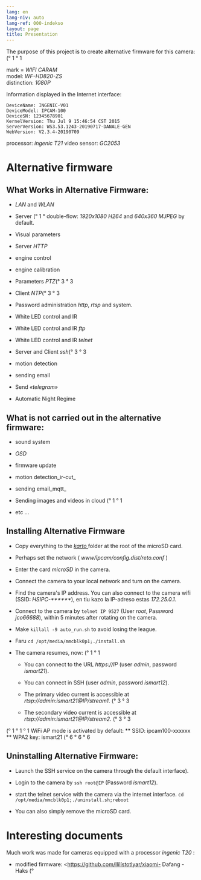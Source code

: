 ```yaml
---
lang: en
lang-niv: auto
lang-ref: 000-indekso
layout: page
title: Presentation
---
```


The purpose of this project is to create alternative firmware for this camera: (° 1 ° 1

mark = _WIFI CARAM_  
model: _WF-HD820-ZS_  
distinction: _1080P_

Information displayed in the Internet interface:
```
DeviceName: INGENIC-V01
DeviceModel: IPCAM-100
DeviceSN: 12345678901
KernelVersion: Thu Jul 9 15:46:54 CST 2015
ServerVersion: WS3.53.1243-20190717-DANALE-GEN
WebVersion: V2.3.4-20190709
```

processor: _ingenic T21_
video sensor: _GC2053_

# Alternative firmware

## What Works in Alternative Firmware:

* _LAN_ and _WLAN_


* Server (° 1 ° double-flow: _1920x1080 H264_ and _640x360 MJPEG_ by default.  


* Visual parameters


* Server _HTTP_


* engine control


* engine calibration


* Parameters _PTZ_(° 3 ° 3


* Client _NTP_(° 3 ° 3


* Password administration _http_, _rtsp_ and system.  


* White LED control and IR


* White LED control and IR _ftp_


* White LED control and IR _telnet_


* Server and Client _ssh_(° 3 ° 3


* motion detection


* sending email


* Send _«telegram»_


* Automatic Night Regime



## What is not carried out in the alternative firmware:

* sound system


* _OSD_


* firmware update


* motion detection_ir-cut_


* sending email_mqtt_


* Sending images and videos in cloud (° 1 ° 1


* etc ...



## Installing Alternative Firmware

* Copy everything to the [ _karto_ ](https://github.com/jmichault/ipcam-100/tree/master/karto) folder at the root of the microSD card.


* Perhaps set the network ( _www/ipcam/config.dist/reto.conf_ )


* Enter the card _microSD_ in the camera.  


* Connect the camera to your local network and turn on the camera.


* Find the camera's IP address. You can also connect to the camera wifi (SSID: _HSIPC-******_), en tiu kazo la IP-adreso estas _172.25.0.1_.


* Connect to the camera by `telnet IP 9527` (User _root_, Password _jco66688_), within 5 minutes after rotating on the camera.


* Make `killall -9 auto_run.sh` to avoid losing the league.


* Faru `cd /opt/media/mmcblk0p1;./install.sh`


* The camera resumes, now: (° 1 ° 1


    * You can connect to the URL _https://IP_ (user _admin_, password _ismart21_).


    * You can connect in SSH (user _admin_, password _ismart12_).


    * The primary video current is accessible at _rtsp://admin:ismart21@IP/stream1_. (° 3 ° 3


    * The secondary video current is accessible at _rtsp://admin:ismart21@IP/stream2_. (° 3 ° 3


(° 1 ° 1 ° 1 WiFi AP mode is activated by default:
    ** SSID: ipcam100-xxxxxx
    ** WPA2 key: ismart21 (° 6 ° 6 ° 6 

## Uninstalling Alternative Firmware:

* Launch the SSH service on the camera through the default interface).


* Login to the camera by `ssh root@IP` (Password _ismart12_).


* start the telnet service with the camera via the internet interface. `cd /opt/media/mmcblk0p1;./uninstall.sh;reboot`



* You can also simply remove the microSD card.



# Interesting documents

Much work was made for cameras equipped with a processor _ingenic T20_ :
* modified firmware: <https://github.com/Ilílístotlyar/xiaomi- Dafang -Haks (° 

